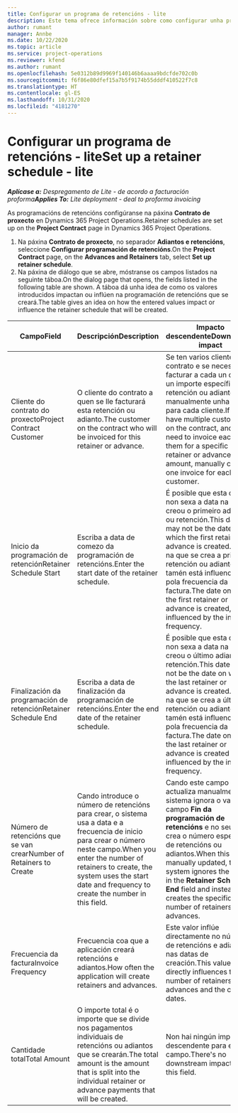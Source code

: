 ```yaml
---
title: Configurar un programa de retencións - lite
description: Este tema ofrece información sobre como configurar unha programación de retencións en Project Operations.
author: rumant
manager: Annbe
ms.date: 10/22/2020
ms.topic: article
ms.service: project-operations
ms.reviewer: kfend
ms.author: rumant
ms.openlocfilehash: 5e0312b89d9969f140146b6aaaa9bdcfde702c0b
ms.sourcegitcommit: f6f86e80dfef15a7b5f9174b55dddf410522f7c8
ms.translationtype: HT
ms.contentlocale: gl-ES
ms.lasthandoff: 10/31/2020
ms.locfileid: "4181270"
---
```

# <a name="set-up-a-retainer-schedule---lite"></a><span data-ttu-id="ad60a-103">Configurar un programa de retencións - lite</span><span class="sxs-lookup"><span data-stu-id="ad60a-103">Set up a retainer schedule - lite</span></span>

<span data-ttu-id="ad60a-104">_**Aplícase a:** Despregamento de Lite - de acordo a facturación proforma_</span><span class="sxs-lookup"><span data-stu-id="ad60a-104">_**Applies To:** Lite deployment - deal to proforma invoicing_</span></span>

<span data-ttu-id="ad60a-105">As programacións de retencións configúranse na páxina **Contrato de proxecto** en Dynamics 365 Project Operations.</span><span class="sxs-lookup"><span data-stu-id="ad60a-105">Retainer schedules are set up on the **Project Contract** page in Dynamics 365 Project Operations.</span></span>

1. <span data-ttu-id="ad60a-106">Na páxina **Contrato de proxecto**, no separador **Adiantos e retencións**, seleccione **Configurar programación de retencións**.</span><span class="sxs-lookup"><span data-stu-id="ad60a-106">On the **Project Contract** page, on the **Advances and Retainers** tab, select **Set up retainer schedule**.</span></span>
2. <span data-ttu-id="ad60a-107">Na páxina de diálogo que se abre, móstranse os campos listados na seguinte táboa.</span><span class="sxs-lookup"><span data-stu-id="ad60a-107">On the dialog page that opens, the fields listed in the following table are shown.</span></span> <span data-ttu-id="ad60a-108">A táboa dá unha idea de como os valores introducidos impactan ou inflúen na programación de retencións que se creará.</span><span class="sxs-lookup"><span data-stu-id="ad60a-108">The table gives an idea on how the entered values impact or influence the retainer schedule that will be created.</span></span>

| <span data-ttu-id="ad60a-109">Campo</span><span class="sxs-lookup"><span data-stu-id="ad60a-109">Field</span></span> | <span data-ttu-id="ad60a-110">Descripción</span><span class="sxs-lookup"><span data-stu-id="ad60a-110">Description</span></span> | <span data-ttu-id="ad60a-111">Impacto descendente</span><span class="sxs-lookup"><span data-stu-id="ad60a-111">Downstream impact</span></span> |
| --- | --- | --- |
| <span data-ttu-id="ad60a-112">Cliente do contrato do proxecto</span><span class="sxs-lookup"><span data-stu-id="ad60a-112">Project Contract Customer</span></span> | <span data-ttu-id="ad60a-113">O cliente do contrato a quen se lle facturará esta retención ou adianto.</span><span class="sxs-lookup"><span data-stu-id="ad60a-113">The customer on the contract who will be invoiced for this retainer or advance.</span></span> | <span data-ttu-id="ad60a-114">Se ten varios clientes no contrato e se necesita facturar a cada un deles un importe específico de retención ou adianto, cree manualmente unha factura para cada cliente.</span><span class="sxs-lookup"><span data-stu-id="ad60a-114">If you have multiple customers on the contract, and if you need to invoice each of them for a specific retainer or advance amount, manually create one invoice for each customer.</span></span> |
| <span data-ttu-id="ad60a-115">Inicio da programación de retención</span><span class="sxs-lookup"><span data-stu-id="ad60a-115">Retainer Schedule Start</span></span> | <span data-ttu-id="ad60a-116">Escriba a data de comezo da programación de retencións.</span><span class="sxs-lookup"><span data-stu-id="ad60a-116">Enter the start date of the retainer schedule.</span></span> | <span data-ttu-id="ad60a-117">É posible que esta data non sexa a data na que se creou o primeiro adianto ou retención.</span><span class="sxs-lookup"><span data-stu-id="ad60a-117">This date may not be the date on which the first retainer or advance is created.</span></span> <span data-ttu-id="ad60a-118">A data na que se crea a primeira retención ou adianto tamén está influenciada pola frecuencia da factura.</span><span class="sxs-lookup"><span data-stu-id="ad60a-118">The date on which the first retainer or advance is created, is also influenced by the invoice frequency.</span></span> |
| <span data-ttu-id="ad60a-119">Finalización da programación de retención</span><span class="sxs-lookup"><span data-stu-id="ad60a-119">Retainer Schedule End</span></span> | <span data-ttu-id="ad60a-120">Escriba a data de finalización da programación de retencións.</span><span class="sxs-lookup"><span data-stu-id="ad60a-120">Enter the end date of the retainer schedule.</span></span> | <span data-ttu-id="ad60a-121">É posible que esta data non sexa a data na que se creou o último adianto ou retención.</span><span class="sxs-lookup"><span data-stu-id="ad60a-121">This date may not be the date on which the last retainer or advance is created.</span></span> <span data-ttu-id="ad60a-122">A data na que se crea a última retención ou adianto tamén está influenciada pola frecuencia da factura.</span><span class="sxs-lookup"><span data-stu-id="ad60a-122">The date on which the last retainer or advance is created is also influenced by the invoice frequency.</span></span> |
| <span data-ttu-id="ad60a-123">Número de retencións que se van crear</span><span class="sxs-lookup"><span data-stu-id="ad60a-123">Number of Retainers to Create</span></span> | <span data-ttu-id="ad60a-124">Cando introduce o número de retencións para crear, o sistema usa a data e a frecuencia de inicio para crear o número neste campo.</span><span class="sxs-lookup"><span data-stu-id="ad60a-124">When you enter the number of retainers to create, the system uses the start date and frequency to create the number in this field.</span></span> | <span data-ttu-id="ad60a-125">Cando este campo se actualiza manualmente, o sistema ignora o valor do campo **Fin da programación de retencións** e no seu lugar crea o número específico de retencións ou adiantos.</span><span class="sxs-lookup"><span data-stu-id="ad60a-125">When this field is manually updated, the system ignores the value in the **Retainer Schedule End** field and instead creates the specific number of retainers or advances.</span></span> |
| <span data-ttu-id="ad60a-126">Frecuencia da factura</span><span class="sxs-lookup"><span data-stu-id="ad60a-126">Invoice Frequency</span></span> | <span data-ttu-id="ad60a-127">Frecuencia coa que a aplicación creará retencións e adiantos.</span><span class="sxs-lookup"><span data-stu-id="ad60a-127">How often the application will create retainers and advances.</span></span> | <span data-ttu-id="ad60a-128">Este valor inflúe directamente no número de retencións e adianto e nas datas de creación.</span><span class="sxs-lookup"><span data-stu-id="ad60a-128">This value directly influences the number of retainers and advances and the created dates.</span></span> |
| <span data-ttu-id="ad60a-129">Cantidade total</span><span class="sxs-lookup"><span data-stu-id="ad60a-129">Total Amount</span></span> | <span data-ttu-id="ad60a-130">O importe total é o importe que se divide nos pagamentos individuais de retencións ou adiantos que se crearán.</span><span class="sxs-lookup"><span data-stu-id="ad60a-130">The total amount is the amount that is split into the individual retainer or advance payments that will be created.</span></span> | <span data-ttu-id="ad60a-131">Non hai ningún impacto descendente para este campo.</span><span class="sxs-lookup"><span data-stu-id="ad60a-131">There's no downstream impact for this field.</span></span> |
